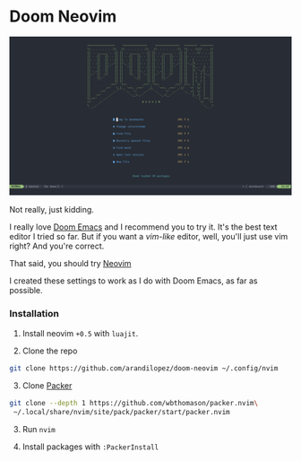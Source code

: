 # Doom Neovim

![](assets/demo.png)

Not really, just kidding. 

I really love [Doom Emacs](https://github.com/hlissner/doom-emacs) and I recommend you to try it. It's the best text editor I tried so far.
But if you want a _vim-like_ editor, well, you'll just use vim right? And you're correct.

That said, you should try [Neovim](https://neovim.io/)

I created these settings to work as I do with Doom Emacs, as far as possible.

### Installation

1. Install neovim `+0.5` with `luajit`.

2. Clone the repo

```sh
git clone https://github.com/arandilopez/doom-neovim ~/.config/nvim
```

3. Clone [Packer](https://github.com/wbthomason/packer.nvim#quickstart)

```sh
git clone --depth 1 https://github.com/wbthomason/packer.nvim\
 ~/.local/share/nvim/site/pack/packer/start/packer.nvim
```

3. Run `nvim`

4. Install packages with `:PackerInstall`
